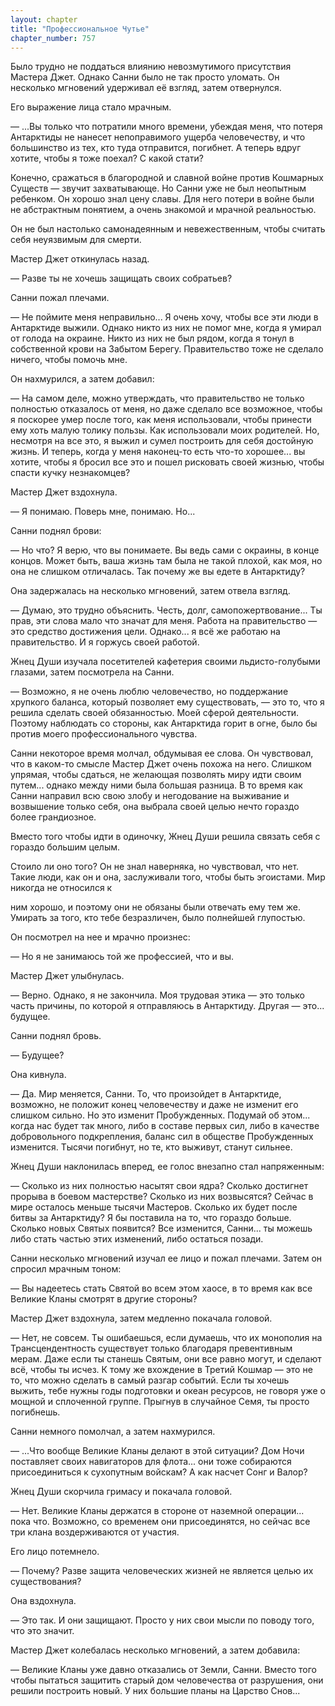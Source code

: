 ```yaml
---
layout: chapter
title: "Профессиональное Чутье"
chapter_number: 757
---
```


Было трудно не поддаться влиянию невозмутимого присутствия Мастера Джет. Однако Санни было не так просто уломать. Он несколько мгновений удерживал её взгляд, затем отвернулся.

Его выражение лица стало мрачным.

— ...Вы только что потратили много времени, убеждая меня, что потеря Антарктиды не нанесет непоправимого ущерба человечеству, и что большинство из тех, кто туда отправится, погибнет. А теперь вдруг хотите, чтобы я тоже поехал? С какой стати?

Конечно, сражаться в благородной и славной войне против Кошмарных Существ — звучит захватывающе. Но Санни уже не был неопытным ребенком. Он хорошо знал цену славы. Для него потери в войне были не абстрактным понятием, а очень знакомой и мрачной реальностью.

Он не был настолько самонадеянным и невежественным, чтобы считать себя неуязвимым для смерти.

Мастер Джет откинулась назад.

— Разве ты не хочешь защищать своих собратьев?

Санни пожал плечами.

— Не поймите меня неправильно... Я очень хочу, чтобы все эти люди в Антарктиде выжили. Однако никто из них не помог мне, когда я умирал от голода на окраине. Никто из них не был рядом, когда я тонул в собственной крови на Забытом Берегу. Правительство тоже не сделало ничего, чтобы помочь мне.

Он нахмурился, а затем добавил:

— На самом деле, можно утверждать, что правительство не только полностью отказалось от меня, но даже сделало все возможное, чтобы я поскорее умер после того, как меня использовали, чтобы принести ему хоть малую толику пользы. Как использовали моих родителей. Но, несмотря на все это, я выжил и сумел построить для себя достойную жизнь. И теперь, когда у меня наконец-то есть что-то хорошее... вы хотите, чтобы я бросил все это и пошел рисковать своей жизнью, чтобы спасти кучку незнакомцев?

Мастер Джет вздохнула.

— Я понимаю. Поверь мне, понимаю. Но...

Санни поднял брови:

— Но что? Я верю, что вы понимаете. Вы ведь сами с окраины, в конце концов. Может быть, ваша жизнь там была не такой плохой, как моя, но она не слишком отличалась. Так почему же вы едете в Антарктиду?

Она задержалась на несколько мгновений, затем отвела взгляд.

— Думаю, это трудно объяснить. Честь, долг, самопожертвование... Ты прав, эти слова мало что значат для меня. Работа на правительство — это средство достижения цели. Однако... я всё же работаю на правительство. И я горжусь своей работой.

Жнец Души изучала посетителей кафетерия своими льдисто-голубыми глазами, затем посмотрела на Санни.

— Возможно, я не очень люблю человечество, но поддержание хрупкого баланса, который позволяет ему существовать, — это то, что я решила сделать своей обязанностью. Моей сферой деятельности. Поэтому наблюдать со стороны, как Антарктида горит в огне, было бы против моего профессионального чувства.

Санни некоторое время молчал, обдумывая ее слова. Он чувствовал, что в каком-то смысле Мастер Джет очень похожа на него. Слишком упрямая, чтобы сдаться, не желающая позволять миру идти своим путем... однако между ними была большая разница. В то время как Санни направил всю свою злобу и негодование на выживание и возвышение только себя, она выбрала своей целью нечто гораздо более грандиозное.

Вместо того чтобы идти в одиночку, Жнец Души решила связать себя с гораздо большим целым.

Стоило ли оно того? Он не знал наверняка, но чувствовал, что нет. Такие люди, как он и она, заслуживали того, чтобы быть эгоистами. Мир никогда не относился к

ним хорошо, и поэтому они не обязаны были отвечать ему тем же. Умирать за того, кто тебе безразличен, было полнейшей глупостью.

Он посмотрел на нее и мрачно произнес:

— Но я не занимаюсь той же профессией, что и вы.

Мастер Джет улыбнулась.

— Верно. Однако, я не закончила. Моя трудовая этика — это только часть причины, по которой я отправляюсь в Антарктиду. Другая — это... будущее.

Санни поднял бровь.

— Будущее?

Она кивнула.

— Да. Мир меняется, Санни. То, что произойдет в Антарктиде, возможно, не положит конец человечеству и даже не изменит его слишком сильно. Но это изменит Пробужденных. Подумай об этом... когда нас будет так много, либо в составе первых сил, либо в качестве добровольного подкрепления, баланс сил в обществе Пробужденных изменится. Тысячи погибнут, но те, кто выживут, станут сильнее.

Жнец Души наклонилась вперед, ее голос внезапно стал напряженным:

— Сколько из них полностью насытят свои ядра? Сколько достигнет прорыва в боевом мастерстве? Сколько из них возвысятся? Сейчас в мире осталось меньше тысячи Мастеров. Сколько их будет после битвы за Антарктиду? Я бы поставила на то, что гораздо больше. Сколько новых Святых появится? Все изменится, Санни... ты можешь либо стать частью этих изменений, либо остаться позади.

Санни несколько мгновений изучал ее лицо и пожал плечами. Затем он спросил мрачным тоном:

— Вы надеетесь стать Святой во всем этом хаосе, в то время как все Великие Кланы смотрят в другие стороны?

Мастер Джет вздохнула, затем медленно покачала головой.

— Нет, не совсем. Ты ошибаешься, если думаешь, что их монополия на Трансцендентность существует только благодаря превентивным мерам. Даже если ты станешь Святым, они все равно могут, и сделают всё, чтобы ты исчез. К тому же вхождение в Третий Кошмар — это не то, что можно сделать в самый разгар событий. Если ты хочешь выжить, тебе нужны годы подготовки и океан ресурсов, не говоря уже о мощной и сплоченной группе. Прыгнув в случайное Семя, ты просто погибнешь.

Санни немного помолчал, а затем нахмурился.

— ...Что вообще Великие Кланы делают в этой ситуации? Дом Ночи поставляет своих навигаторов для флота... они тоже собираются присоединиться к сухопутным войскам? А как насчет Сонг и Валор?

Жнец Души скорчила гримасу и покачала головой.

— Нет. Великие Кланы держатся в стороне от наземной операции... пока что. Возможно, со временем они присоединятся, но сейчас все три клана воздерживаются от участия.

Его лицо потемнело.

— Почему? Разве защита человеческих жизней не является целью их существования?

Она вздохнула.

— Это так. И они защищают. Просто у них свои мысли по поводу того, что это значит.

Мастер Джет колебалась несколько мгновений, а затем добавила:

— Великие Кланы уже давно отказались от Земли, Санни. Вместо того чтобы пытаться защитить старый дом человечества от разрушения, они решили построить новый. У них большие планы на Царство Снов...